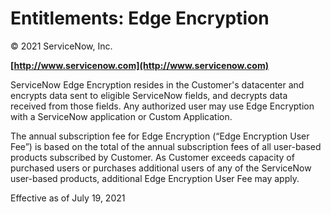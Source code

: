 # Entitlements: Edge Encryption

© 2021 ServiceNow, Inc.

**[http://www.servicenow.com](http://www.servicenow.com)**

 ServiceNow Edge Encryption resides in the Customer's datacenter and encrypts data sent to eligible ServiceNow fields, and decrypts data received from those fields. Any authorized user may use Edge Encryption with a ServiceNow application or Custom Application.

 The annual subscription fee for Edge Encryption (“Edge Encryption User Fee”) is based on the total of the annual subscription fees of all user-based products subscribed by Customer. As Customer exceeds capacity of purchased users or purchases additional users of any of the ServiceNow user-based products, additional Edge Encryption User Fee may apply.

 Effective as of July 19, 2021


